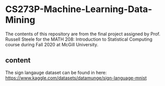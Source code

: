 # CS273P-Machine-Learning-Data-Mining
The contents of this repository are from the final project assigned by Prof. Russell Steele for the MATH 208: Introduction to Statistical Computing course during Fall 2020 at McGill University.
## content
The sign langauge dataset can be found in here: https://www.kaggle.com/datasets/datamunge/sign-language-mnist
